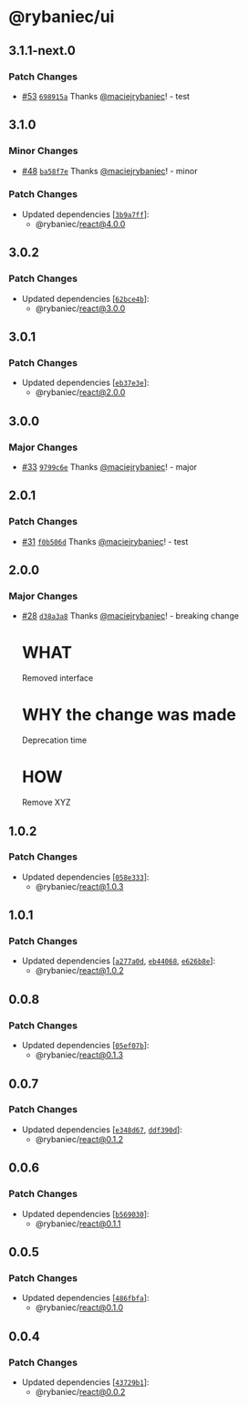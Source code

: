 # @rybaniec/ui

## 3.1.1-next.0

### Patch Changes

- [#53](https://github.com/maciejrybaniec/npm-release/pull/53) [`698915a`](https://github.com/maciejrybaniec/npm-release/commit/698915a367e2f417cc9f77b05d72e5a42822095a) Thanks [@maciejrybaniec](https://github.com/maciejrybaniec)! - test

## 3.1.0

### Minor Changes

- [#48](https://github.com/maciejrybaniec/npm-release/pull/48) [`ba58f7e`](https://github.com/maciejrybaniec/npm-release/commit/ba58f7e3393083d1b47a201a594576bdac49e2e2) Thanks [@maciejrybaniec](https://github.com/maciejrybaniec)! - minor

### Patch Changes

- Updated dependencies [[`3b9a7ff`](https://github.com/maciejrybaniec/npm-release/commit/3b9a7ff3904a6d0149335ad93d029075c5659399)]:
  - @rybaniec/react@4.0.0

## 3.0.2

### Patch Changes

- Updated dependencies [[`62bce4b`](https://github.com/maciejrybaniec/npm-release/commit/62bce4b727bdd180a87ebbf0b8cf7908070583d0)]:
  - @rybaniec/react@3.0.0

## 3.0.1

### Patch Changes

- Updated dependencies [[`eb37e3e`](https://github.com/maciejrybaniec/npm-release/commit/eb37e3e60f54fff707b459f565a9a9d5c9e0d0e1)]:
  - @rybaniec/react@2.0.0

## 3.0.0

### Major Changes

- [#33](https://github.com/maciejrybaniec/npm-release/pull/33) [`9799c6e`](https://github.com/maciejrybaniec/npm-release/commit/9799c6e10c9558959b19569b92a241092dd0437f) Thanks [@maciejrybaniec](https://github.com/maciejrybaniec)! - major

## 2.0.1

### Patch Changes

- [#31](https://github.com/maciejrybaniec/npm-release/pull/31) [`f0b506d`](https://github.com/maciejrybaniec/npm-release/commit/f0b506d2ac1ab4894b6baddf4b4c930077ea5399) Thanks [@maciejrybaniec](https://github.com/maciejrybaniec)! - test

## 2.0.0

### Major Changes

- [#28](https://github.com/maciejrybaniec/npm-release/pull/28) [`d38a3a8`](https://github.com/maciejrybaniec/npm-release/commit/d38a3a8802baa1a80966eeb942cb59a0bced91b8) Thanks [@maciejrybaniec](https://github.com/maciejrybaniec)! - breaking change

  # WHAT

  Removed interface

  # WHY the change was made

  Deprecation time

  # HOW

  Remove XYZ

## 1.0.2

### Patch Changes

- Updated dependencies [[`058e333`](https://github.com/maciejrybaniec/npm-release/commit/058e3334e9e194547978517786fa0dbac5610d47)]:
  - @rybaniec/react@1.0.3

## 1.0.1

### Patch Changes

- Updated dependencies [[`a277a0d`](https://github.com/maciejrybaniec/npm-release/commit/a277a0d919aa68dc7f424e76c87beeb149571f13), [`eb44068`](https://github.com/maciejrybaniec/npm-release/commit/eb440686349eb9fd7732cbdabc1c1902395b9d46), [`e626b8e`](https://github.com/maciejrybaniec/npm-release/commit/e626b8ec015653e3e98f17bb7580effaa2a0cdeb)]:
  - @rybaniec/react@1.0.2

## 0.0.8

### Patch Changes

- Updated dependencies [[`05ef07b`](https://github.com/maciejrybaniec/npm-release/commit/05ef07bae4085eee495f5b18ff1cf9b89fde956c)]:
  - @rybaniec/react@0.1.3

## 0.0.7

### Patch Changes

- Updated dependencies [[`e348d67`](https://github.com/maciejrybaniec/npm-release/commit/e348d670026ae0a425f0e2b936dc6fae518d82da), [`ddf390d`](https://github.com/maciejrybaniec/npm-release/commit/ddf390dc966641cf456f238a6ea21e84ec71b309)]:
  - @rybaniec/react@0.1.2

## 0.0.6

### Patch Changes

- Updated dependencies [[`b569030`](https://github.com/maciejrybaniec/npm-release/commit/b5690309d6ebafb6b51890d129b75508ff720ec9)]:
  - @rybaniec/react@0.1.1

## 0.0.5

### Patch Changes

- Updated dependencies [[`486fbfa`](https://github.com/maciejrybaniec/npm-release/commit/486fbfae81be9c0417e52f97131022ad05d76d13)]:
  - @rybaniec/react@0.1.0

## 0.0.4

### Patch Changes

- Updated dependencies [[`43729b1`](https://github.com/maciejrybaniec/npm-release/commit/43729b1f08b7d505ab3bc62297e5254e25588c6a)]:
  - @rybaniec/react@0.0.2
